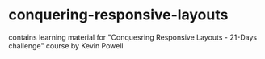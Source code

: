 # conquering-responsive-layouts
contains learning material for "Conquesring Responsive Layouts - 21-Days challenge" course by Kevin Powell
